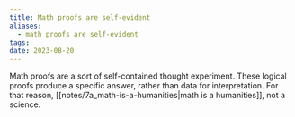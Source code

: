 ```yaml
---
title: Math proofs are self-evident
aliases:
  - math proofs are self-evident
tags:
date: 2023-08-20
---
```


Math proofs are a sort of self-contained thought experiment. These logical proofs produce a specific answer, rather than data for interpretation. For that reason, [[notes/7a_math-is-a-humanities|math is a humanities]], not a science.